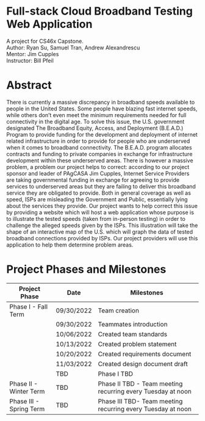 # Full-stack Cloud Broadband Testing Web Application

A project for CS46x Capstone.  
Author: Ryan Su, Samuel Tran, Andrew Alexandrescu  
Mentor: Jim Cupples  
Instructor: Bill Pfeil  

# Abstract

There is currently a massive discrepancy in broadband speeds available to people in the United States. Some people have blazing fast internet speeds, while others don’t even meet the minimum requirements needed for full connectivity in the digital age. To solve this issue, the U.S. government designated The Broadband Equity, Access, and Deployment (B.E.A.D.) Program to provide funding for the development and deployment of internet related infrastructure in order to provide for people who are underserved when it comes to broadband connectivity. The B.E.A.D. program allocates contracts and funding to private companies in exchange for infrastructure development within these underserved areas. There is however a massive problem, a problem our project helps to correct: according to our project sponsor and leader of PAgCASA Jim Cupples, Internet Service Providers are taking governmental funding in exchange for agreeing to provide services to underserved areas but they are failing to deliver this broadband service they are obligated to provide. Both in general coverage as well as speed, ISPs are misleading the Government and Public, essentially lying about the services they provide. Our project wants to help correct this issue by providing a website which will host a web application whose purpose is to illustrate the tested speeds (taken from in-person testing) in order to challenge the alleged speeds given by the ISPs. This illustration will take the shape of an interactive map of the U.S. which will graph the data of tested broadband connections provided by ISPs. Our project providers will use this application to help them determine problem areas.  

# Project Phases and Milestones

| Project Phase           | Date          | Milestones  |
| -------------------     | ------------- | -------- |
| Phase I - Fall Term     | 09/30/2022    | Team creation  |
|                         | 09/30/2022    | Teammates introduction |
|                         | 10/06/2022    | Created team standards  |
|                         | 10/13/2022    | Created problem statement  |
|                         | 10/20/2022    | Created requirements document  |
|                         | 11/03/2022    | Created design document draft  |
|                         | TBD           | Phase I TBD  |
| Phase II - Winter Term  | TBD           | Phase II TBD - Team meeting recurring every Tuesday at noon  |
| Phase III - Spring Term | TBD           | Phase III TBD- Team meeting recurring every Tuesday at noon  |
